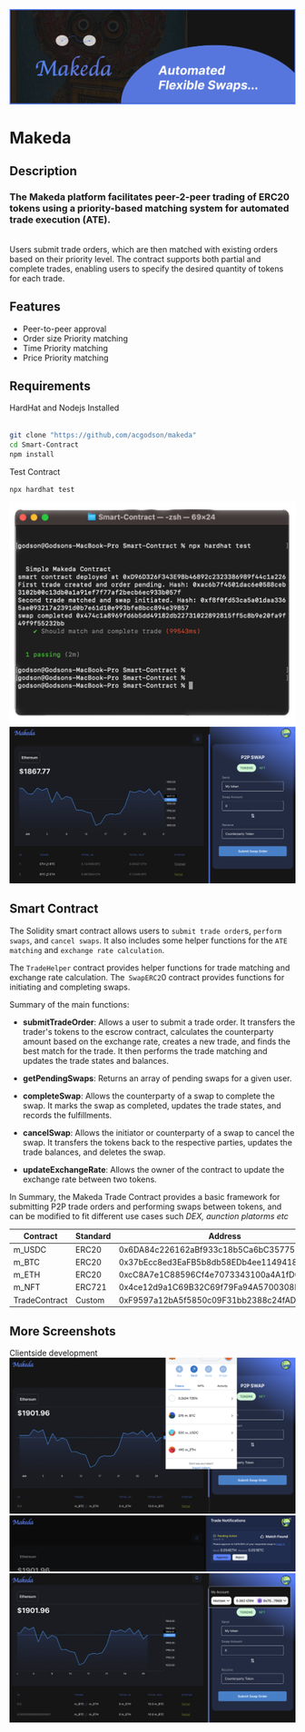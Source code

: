 ![Makeda Logo](Snapshots/makedaBanner.png)

# Makeda

<!-- 👉 [Video Demo]() -->

## Description

### The Makeda platform facilitates peer-2-peer trading of ERC20 tokens using a priority-based matching system for automated trade execution (ATE).

<br/>
Users submit trade orders, which are then matched with existing orders based on their priority level. The contract supports both partial and complete trades, enabling users to specify the desired quantity of tokens for each trade.

## Features

- Peer-to-peer approval
- Order size Priority matching
- Time Priority matching
- Price Priority matching

## Requirements

HardHat and Nodejs Installed

```bash

git clone "https://github,com/acgodson/makeda"
cd Smart-Contract
npm install
```

Test Contract

```bash
npx hardhat test
```

<!-- Replace the image URLs below with the actual links to your project screenshots -->

![Test Contract](Snapshots/hardhat.png)
![UI](Snapshots/Screenshot%202023-06-29%20at%2014.03.58.png)

## Smart Contract

The Solidity smart contract allows users to `submit trade order`s, `perform swaps`, and `cancel swaps`. It also includes some helper functions for the `ATE matching` and `exchange rate calculation`.

The `TradeHelper` contract provides helper functions for trade matching and exchange rate calculation. The` SwapERC2`0 contract provides functions for initiating and completing swaps.

Summary of the main functions:

- **submitTradeOrder**: Allows a user to submit a trade order. It transfers the trader's tokens to the escrow contract, calculates the counterparty amount based on the exchange rate, creates a new trade, and finds the best match for the trade. It then performs the trade matching and updates the trade states and balances.

- **getPendingSwaps**: Returns an array of pending swaps for a given user.

- **completeSwap**: Allows the counterparty of a swap to complete the swap. It marks the swap as completed, updates the trade states, and records the fulfillments.

- **cancelSwap**: Allows the initiator or counterparty of a swap to cancel the swap. It transfers the tokens back to the respective parties, updates the trade balances, and deletes the swap.

- **updateExchangeRate**: Allows the owner of the contract to update the exchange rate between two tokens.

In Summary, the Makeda Trade Contract provides a basic framework for submitting P2P trade orders and performing swaps between tokens, and can be modified to fit different use cases such _DEX, aunction platorms etc_

| Contract      | Standard | Address                                    |
| ------------- | -------- | ------------------------------------------ |
| m_USDC        | ERC20    | 0x6DA84c226162aBf933c18b5Ca6bC3577584bee86 |
| m_BTC         | ERC20    | 0x37bEcc8ed3EaFB5b8db58EDb4ee11494181a0276 |
| m_ETH         | ERC20    | 0xcC8A7e1C88596Cf4e7073343100a4A1fD0eaC8C4 |
| m_NFT         | ERC721   | 0x4ce12d9a1C69B32C69f79Fa94A5700308D5F6782 |
| TradeContract | Custom   | 0xF9597a12bA5f5850c09F31bb2388c24fADFcD621 |

## More Screenshots

Clientside development
![UI](Snapshots/bg2.png)
![UI](Snapshots/bg3.png)
![UI](Snapshots/bg4.png)
